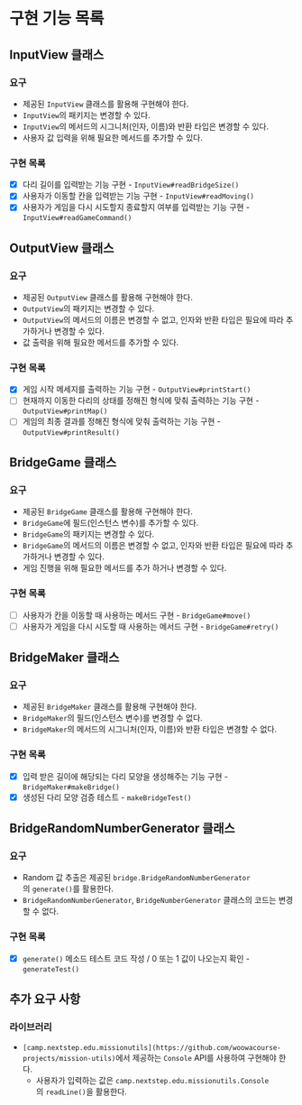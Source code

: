 # 구현 기능 목록

## InputView 클래스

### 요구

- 제공된 `InputView` 클래스를 활용해 구현해야 한다.
- `InputView`의 패키지는 변경할 수 있다.
- `InputView`의 메서드의 시그니처(인자, 이름)와 반환 타입은 변경할 수 있다.
- 사용자 값 입력을 위해 필요한 메서드를 추가할 수 있다.

### 구현 목록

- [x]  다리 길이를 입력받는 기능 구현 - `InputView#readBridgeSize()`
- [x]  사용자가 이동할 칸을 입력받는 기능 구현 - `InputView#readMoving()`
- [x]  사용자가 게임을 다시 시도할지 종료할지 여부를 입력받는 기능 구현 - `InputView#readGameCommand()`

## ****OutputView 클래스****

### 요구

- 제공된 `OutputView` 클래스를 활용해 구현해야 한다.
- `OutputView`의 패키지는 변경할 수 있다.
- `OutputView`의 메서드의 이름은 변경할 수 없고, 인자와 반환 타입은 필요에 따라 추가하거나 변경할 수 있다.
- 값 출력을 위해 필요한 메서드를 추가할 수 있다.

### 구현 목록

- [x]  게임 시작 메세지를 출력하는 기능 구현 - `OutputView#printStart()`
- [ ]  현재까지 이동한 다리의 상태를 정해진 형식에 맞춰 출력하는 기능 구현 - `OutputView#printMap()`
- [ ]  게임의 최종 결과를 정해진 형식에 맞춰 출력하는 기능 구현 - `OutputView#printResult()`

## ****BridgeGame 클래스****

### 요구

- 제공된 `BridgeGame` 클래스를 활용해 구현해야 한다.
- `BridgeGame`에 필드(인스턴스 변수)를 추가할 수 있다.
- `BridgeGame`의 패키지는 변경할 수 있다.
- `BridgeGame`의 메서드의 이름은 변경할 수 없고, 인자와 반환 타입은 필요에 따라 추가하거나 변경할 수 있다.
- 게임 진행을 위해 필요한 메서드를 추가 하거나 변경할 수 있다.

### 구현 목록

- [ ]  사용자가 칸을 이동할 때 사용하는 메서드 구현 - `BridgeGame#move()`
- [ ]  사용자가 게임을 다시 시도할 때 사용하는 메서드 구현 - `BridgeGame#retry()`

## ****BridgeMaker 클래스****

### 요구

- 제공된 `BridgeMaker` 클래스를 활용해 구현해야 한다.
- `BridgeMaker`의 필드(인스턴스 변수)를 변경할 수 없다.
- `BridgeMaker`의 메서드의 시그니처(인자, 이름)와 반환 타입은 변경할 수 없다.

### 구현 목록

- [x]  입력 받은 길이에 해당되는 다리 모양을 생성해주는 기능 구현 - `BridgeMaker#makeBridge()`
- [x]  생성된 다리 모양 검증 테스트 - `makeBridgeTest()`

## ****BridgeRandomNumberGenerator 클래스****

### 요구

- Random 값 추출은 제공된 `bridge.BridgeRandomNumberGenerator`의 `generate()`를 활용한다.
- `BridgeRandomNumberGenerator`, `BridgeNumberGenerator` 클래스의 코드는 변경할 수 없다.

### 구현 목록

- [x]  `generate()` 메소드 테스트 코드 작성 / 0 또는 1 값이 나오는지 확인 - `generateTest()`

## 추가 요구 사항

### **라이브러리**

- `[camp.nextstep.edu.missionutils](https://github.com/woowacourse-projects/mission-utils)`에서 제공하는 `Console` API를 사용하여 구현해야 한다.
    - 사용자가 입력하는 값은 `camp.nextstep.edu.missionutils.Console`의 `readLine()`을 활용한다.
